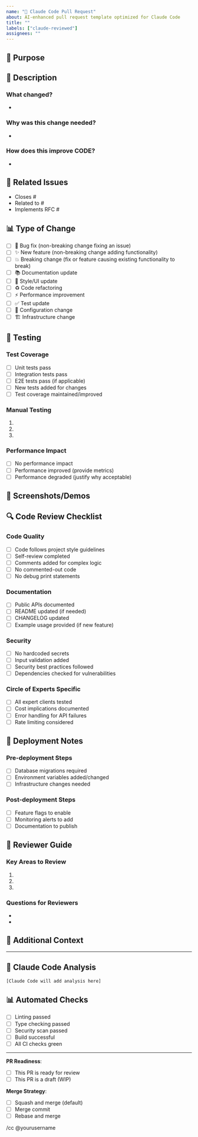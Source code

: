 ```yaml
---
name: "🤖 Claude Code Pull Request"
about: AI-enhanced pull request template optimized for Claude Code
title: ""
labels: ["claude-reviewed"]
assignees: ""
---
```


## 🎯 Purpose
<!-- Claude Code: Describe the main goal of this PR in one sentence -->

## 📝 Description
<!-- Claude Code: Provide detailed context about what changed and why -->

### What changed?
- 

### Why was this change needed?
- 

### How does this improve CODE?
- 

## 🔗 Related Issues
<!-- Claude Code: Link related issues, discussions, or documentation -->
- Closes #
- Related to #
- Implements RFC #

## 📊 Type of Change
<!-- Claude Code: Check all that apply -->
- [ ] 🐛 Bug fix (non-breaking change fixing an issue)
- [ ] ✨ New feature (non-breaking change adding functionality)
- [ ] 💥 Breaking change (fix or feature causing existing functionality to break)
- [ ] 📚 Documentation update
- [ ] 🎨 Style/UI update
- [ ] ♻️ Code refactoring
- [ ] ⚡ Performance improvement
- [ ] ✅ Test update
- [ ] 🔧 Configuration change
- [ ] 🏗️ Infrastructure change

## 🧪 Testing
<!-- Claude Code: Describe testing approach and results -->

### Test Coverage
- [ ] Unit tests pass
- [ ] Integration tests pass
- [ ] E2E tests pass (if applicable)
- [ ] New tests added for changes
- [ ] Test coverage maintained/improved

### Manual Testing
<!-- Steps to manually test this change -->
1. 
2. 
3. 

### Performance Impact
<!-- Any performance implications? -->
- [ ] No performance impact
- [ ] Performance improved (provide metrics)
- [ ] Performance degraded (justify why acceptable)

## 📸 Screenshots/Demos
<!-- Claude Code: Add screenshots, GIFs, or videos if applicable -->

## 🔍 Code Review Checklist
<!-- Claude Code: Ensure all items are addressed -->

### Code Quality
- [ ] Code follows project style guidelines
- [ ] Self-review completed
- [ ] Comments added for complex logic
- [ ] No commented-out code
- [ ] No debug print statements

### Documentation
- [ ] Public APIs documented
- [ ] README updated (if needed)
- [ ] CHANGELOG updated
- [ ] Example usage provided (if new feature)

### Security
- [ ] No hardcoded secrets
- [ ] Input validation added
- [ ] Security best practices followed
- [ ] Dependencies checked for vulnerabilities

### Circle of Experts Specific
<!-- If this PR affects Circle of Experts -->
- [ ] All expert clients tested
- [ ] Cost implications documented
- [ ] Error handling for API failures
- [ ] Rate limiting considered

## 🚀 Deployment Notes
<!-- Claude Code: Any special deployment considerations -->

### Pre-deployment Steps
- [ ] Database migrations required
- [ ] Environment variables added/changed
- [ ] Infrastructure changes needed

### Post-deployment Steps
- [ ] Feature flags to enable
- [ ] Monitoring alerts to add
- [ ] Documentation to publish

## 🤝 Reviewer Guide
<!-- Claude Code: Help reviewers understand what to focus on -->

### Key Areas to Review
1. 
2. 
3. 

### Questions for Reviewers
- 
- 

## 📝 Additional Context
<!-- Claude Code: Any other context, decisions, or trade-offs -->

---

## 🤖 Claude Code Analysis
<!-- This section will be auto-filled by Claude Code -->
```
[Claude Code will add analysis here]
```

## 📊 Automated Checks
<!-- Status of automated checks -->
- [ ] Linting passed
- [ ] Type checking passed
- [ ] Security scan passed
- [ ] Build successful
- [ ] All CI checks green

---

**PR Readiness**: 
- [ ] This PR is ready for review
- [ ] This PR is a draft (WIP)

**Merge Strategy**:
- [ ] Squash and merge (default)
- [ ] Merge commit
- [ ] Rebase and merge

/cc @yourusername
<!-- Claude Code: Auto-tag relevant reviewers based on changes -->
